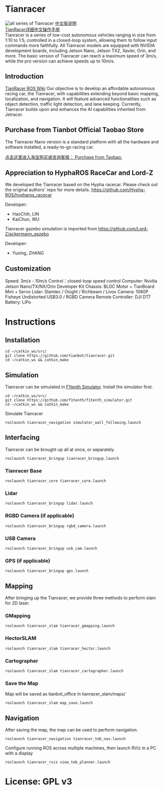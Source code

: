 # Tianracer
![all series of Tianracer](https://raw.githubusercontent.com/tianbot/tianracer/master/TIANRACER.png)
[中文版说明](https://github.com/tianbot/tianracer/blob/master/README_CN.md)  
[TianRacer详细中文操作手册](http://doc.tianbot.com/tianracer)  
Tianracer is a series of low-cost autonomous vehicles ranging in size from 1:10 to 1:5, controlled in a closed-loop system, allowing them to follow input commands more faithfully. All Tianracer models are equipped with NVIDIA development boards, including Jetson Nano, Jetson TX2, Xavier, Orin, and more. The basic version of Tianracer can reach a maximum speed of 3m/s, while the pro version can achieve speeds up to 10m/s.

## Introduction
[TianRacer ROS Wiki](https://wiki.ros.org/tianracer)
Our objective is to develop an affordable autonomous racing car, the Tianracer, with capabilities extending beyond basic mapping, localization, and navigation. It will feature advanced functionalities such as object detection, traffic light detection, and lane keeping. Currently, Tianracer builds upon and enhances the AI capabilities inherited from Jetracer.

## Purchase from Tianbot Official Taobao Store

The Tianracer Nano version is a standard platform with all the hardware and software installed, a ready-to-go racing car. 
 
[点击这里进入淘宝购买或咨询客服： Purchase from Taobao:](https://item.taobao.com/item.htm?id=564703378940)  

## Appreciation to HyphaROS RaceCar and Lord-Z
We developed the Tianracer based on the Hypha racecar. Please check out the original authors' repo for more details.
https://github.com/Hypha-ROS/hypharos_racecar

Developer:   
* HaoChih, LIN  
* KaiChun, WU  

Tianracer gazebo simulation is imported from https://github.com/Lord-Z/ackermann_gazebo

Developer:
* Yuxing, ZHANG  

## Customization 

Speed: 3m/s - 10m/s 
Control：closed-loop speed control
Computer: Nvidia Jetson Nano/TX/NX/Orin Developer Kit
Chassis: BLDC Motor + TianBoard Mini + Servo
Lidar: Slamtec / Osight / Richbeam / Livox 
Camera: 1080P Fisheye Undistorted USB3.0 / RGBD Camera
Remote Controller: DJI DT7
Battery: LiPo

# Instructions
## Installation

```
cd ~/catkin_ws/src/
git clone https://github.com/tianbot/tianracer.git
cd ~/catkin_ws && catkin_make
```
## Simulation
Tianracer can be simulated in [F1tenth Simulator](https://github.com/f1tenth/f1tenth_simulator).  Install the simulator first.

```
cd ~/catkin_ws/src/
git clone https://github.com/f1tenth/f1tenth_simulator.git
cd ~/catkin_ws && catkin_make
```

Simulate Tianracer
```
roslaunch tianracer_navigation simulator_wall_following.launch
```

## Interfacing
Tianracer can be brought up all at once, or separately.
```
roslaunch tianracer_bringup tianracer_bringup.launch
```
### Tianracer Base
```
roslaunch tianracer_core tianracer_core.launch
```

### Lidar
```
roslaunch tianracer_bringup lidar.launch
```

### RGBD Camera (if applicable)
```
roslaunch tianracer_bringup rgbd_camera.launch
```

### USB Camera
```
roslaunch tianracer_bringup usb_cam.launch
```

### GPS (if applicable)
```
roslaunch tianracer_bringup gps.launch
```

## Mapping
After bringing up the Tianracer, we provide three methods to perform slam for 2D laser.

### GMapping
```
roslaunch tianracer_slam tianracer_gmapping.launch
```
### HectorSLAM
```
roslaunch tianracer_slam tianracer_hector.launch
```
### Cartographer
```
roslaunch tianracer_slam tianracer_cartographer.launch
```
### Save the Map
Map will be saved as tianbot_office in tianracer_slam/maps/
```
roslaunch tianracer_slam map_save.launch
```

## Navigation
After saving the map, the map can be used to perform navigation.
```
roslaunch tianracer_navigation tianracer_teb_nav.launch
```
Configure running ROS across multiple machines, then launch RViz in a PC with a display
```
roslaunch tianracer_rviz view_teb_planner.launch
```

# License: GPL v3  




